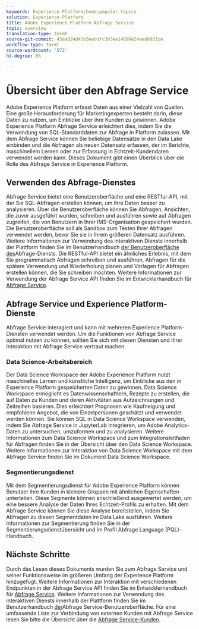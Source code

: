 ```yaml
---
keywords: Experience Platform;home;popular topics
solution: Experience Platform
title: Adobe Experience Platform Abfrage Service
topic: overview
translation-type: tm+mt
source-git-commit: 45da024d45b5eebdfc393ee14890e24aed6021ce
workflow-type: tm+mt
source-wordcount: '572'
ht-degree: 0%

---
```



# Übersicht über den Abfrage Service

Adobe Experience Platform erfasst Daten aus einer Vielzahl von Quellen. Eine große Herausforderung für Marketingexperten besteht darin, diese Daten zu nutzen, um Einblicke über ihre Kunden zu gewinnen. Adobe Experience Platform Abfrage Service erleichtert dies, indem Sie die Verwendung von SQL-Standarddaten zur Abfrage in Platform zulassen. Mit dem Abfrage Service können Sie beliebige Datensätze in den Data Lake einbinden und die Abfragen als neuen Datensatz erfassen, der im Berichte, maschinellem Lernen oder zur Erfassung in Echtzeit-Kundendaten verwendet werden kann. Dieses Dokument gibt einen Überblick über die Rolle des Abfrage Service in Experience Platform.

## Verwenden des Abfrage-Dienstes

Abfrage Service bietet eine Benutzeroberfläche und eine RESTful-API, mit der Sie SQL-Abfragen erstellen können, um Ihre Daten besser zu analysieren. Über die Benutzeroberfläche können Sie Abfragen, Ansichten, die zuvor ausgeführt wurden, schreiben und ausführen sowie auf Abfragen zugreifen, die von Benutzern in Ihrer IMS-Organisation gespeichert wurden. Die Benutzeroberfläche soll als Sandbox zum Testen Ihrer Abfragen verwendet werden, bevor Sie sie in Ihrem größeren Datensatz ausführen. Weitere Informationen zur Verwendung des interaktiven Diensts innerhalb der Plattform finden Sie im Benutzerhandbuch [der Benutzeroberfläche des](ui/overview.md)Abfrage-Diensts. Die RESTful-API bietet ein ähnliches Erlebnis, mit dem Sie programmatisch Abfragen schreiben und ausführen, Abfragen für die spätere Verwendung und Wiederholung planen und Vorlagen für Abfragen erstellen können, die Sie schreiben möchten. Weitere Informationen zur Verwendung der Abfrage Service API finden Sie im Entwicklerhandbuch für [Abfrage Service](api/getting-started.md).

## Abfrage Service und Experience Platform-Dienste

Abfrage Service interagiert und kann mit mehreren Experience Platform-Diensten verwendet werden. Um die Funktionen von Abfrage Service optimal nutzen zu können, sollten Sie sich mit diesen Diensten und ihrer Interaktion mit Abfrage Service vertraut machen.

### Data Science-Arbeitsbereich

Der Data Science Workspace der Adobe Experience Platform nutzt maschinelles Lernen und künstliche Intelligenz, um Einblicke aus den in Experience Platform gespeicherten Daten zu gewinnen. Data Science Workspace ermöglicht es Datenwissenschaftlern, Rezepte zu erstellen, die auf Daten zu Kunden und deren Aktivitäten aus Aufzeichnungen und Zeitreihen basieren. Dies erleichtert Prognosen wie Kaufneigung und empfohlene Angebot, die von Einzelpersonen geschätzt und verwendet werden können. Sie können SQL in Data Science Workspace verwenden, indem Sie Abfrage Service in JupyterLab integrieren, um Adobe Analytics-Daten zu untersuchen, umzuformen und zu analysieren. Weitere Informationen zum Data Science Workspace und zum Integrationsleitfaden für Abfragen finden Sie in der Übersicht über den Data Science Workspace. Weitere Informationen zur Interaktion von Data Science Workspace mit dem Abfrage Service finden Sie im Dokument Data Science Workspace.

### Segmentierungsdienst

Mit dem Segmentierungsdienst für Adobe Experience Platform können Benutzer ihre Kunden in kleinere Gruppen mit ähnlichen Eigenschaften unterteilen. Diese Segmente können anschließend ausgewertet werden, um eine bessere Analyse der Daten Ihres Echtzeit-Profils zu erhalten. Mit dem Abfrage Service können Sie diese Analyse bereitstellen, indem Sie Abfragen zu diesen Segmentdaten im Data Lake ausführen. Weitere Informationen zur Segmentierung finden Sie in der Segmentierungsdienstübersicht und im Profil Abfrage Language (PQL)-Handbuch.

## Nächste Schritte

Durch das Lesen dieses Dokuments wurden Sie zum Abfrage Service und seiner Funktionsweise im größeren Umfang der Experience Platform hinzugefügt. Weitere Informationen zur Interaktion mit verschiedenen Endpunkten in der Abfrage Service API finden Sie im Entwicklerhandbuch für [Abfrage Service](api/getting-started.md). Weitere Informationen zur Verwendung des interaktiven Diensts innerhalb der Plattform finden Sie im Benutzerhandbuch [der](ui/overview.md)Abfrage Service-Benutzeroberfläche. Für eine umfassende Liste zur Verbindung von externen Kunden mit Abfrage Service lesen Sie bitte die Übersicht über die [Abfrage Service-Kunden](clients/overview.md).

